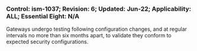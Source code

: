 ### Control: ism-1037; Revision: 6; Updated: Jun-22; Applicability: ALL; Essential Eight: N/A
<p>Gateways undergo testing following configuration changes, and at regular intervals no more than six months apart, to validate they conform to expected security configurations.</p>